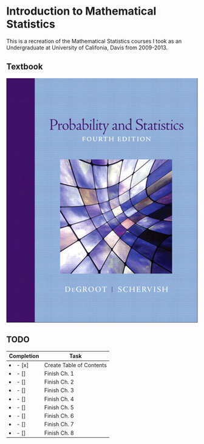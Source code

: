 # Introduction to Mathematical Statistics
This is a recreation of the Mathematical Statistics courses I took as an Undergraduate at University of Califonia, Davis from 2009-2013.

## Textbook
![image info](./images/degroot_schervish_text_cover.png)

## TODO
| Completion | Task |
| ---------- | ---- |
| <li>- [x] </li> | Create Table of Contents |
| <li>- [] </li> | Finish Ch. 1 |
| <li>- [] </li> | Finish Ch. 2 |
| <li>- [] </li> | Finish Ch. 3 |
| <li>- [] </li> | Finish Ch. 4 |
| <li>- [] </li> | Finish Ch. 5 |
| <li>- [] </li> | Finish Ch. 6 |
| <li>- [] </li> | Finish Ch. 7 |
| <li>- [] </li> | Finish Ch. 8 |


